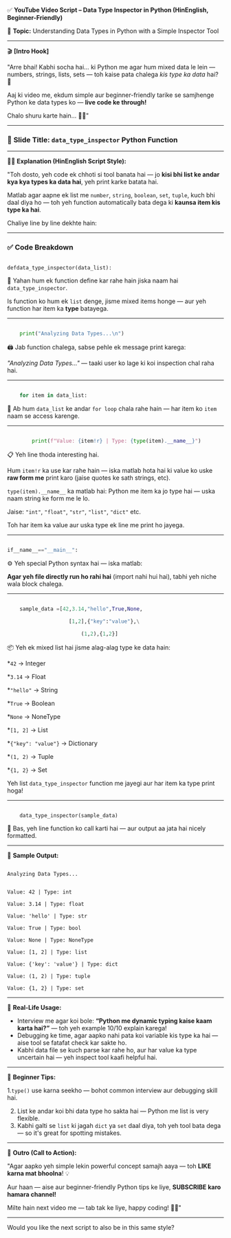 
✅ **YouTube Video Script – Data Type Inspector in Python (HinEnglish, Beginner-Friendly)**

🎯 **Topic:** Understanding Data Types in Python with a Simple Inspector Tool

---

🎬 **\[Intro Hook]**

"Arre bhai! Kabhi socha hai… ki Python me agar hum mixed data le lein — numbers, strings, lists, sets — toh kaise pata chalega *kis type ka data* hai? 🤔

Aaj ki video me, ekdum simple aur beginner-friendly tarike se samjhenge Python ke data types ko — **live code ke through!**

Chalo shuru karte hain... 👨‍🏫"

---

### 📌 **Slide Title: `data_type_inspector` Python Function**

---

👨‍🏫 **Explanation (HinEnglish Script Style):**

"Toh dosto, yeh code ek chhoti si tool banata hai — jo **kisi bhi list ke andar kya kya types ka data hai**, yeh print karke batata hai.

Matlab agar aapne ek list me `number`, `string`, `boolean`, `set`, `tuple`, kuch bhi daal diya ho — toh yeh function automatically bata dega ki **kaunsa item kis type ka hai**.

Chaliye line by line dekhte hain:

---

### ✅ **Code Breakdown**

```python

defdata_type_inspector(data_list):

```

🧠 Yahan hum ek function define kar rahe hain jiska naam hai `data_type_inspector`.

Is function ko hum ek `list` denge, jisme mixed items honge — aur yeh function har item ka **type** batayega.

---

```python

    print("Analyzing Data Types...\n")

```

🖨️ Jab function chalega, sabse pehle ek message print karega:

*"Analyzing Data Types..."* — taaki user ko lage ki koi inspection chal raha hai.

---

```python

    for item in data_list:

```

🔁 Ab hum `data_list` ke andar `for loop` chala rahe hain — har item ko `item` naam se access karenge.

---

```python

        print(f"Value: {item!r} | Type: {type(item).__name__}")

```

📋 Yeh line thoda interesting hai.

Hum `item!r` ka use kar rahe hain — iska matlab hota hai ki value ko uske **raw form me** print karo (jaise quotes ke sath strings, etc).

`type(item).__name__` ka matlab hai: Python me item ka jo type hai — uska naam string ke form me le lo.

Jaise: `"int"`, `"float"`, `"str"`, `"list"`, `"dict"` etc.

Toh har item ka value aur uska type ek line me print ho jayega.

---

```python

if__name__=="__main__":

```

⚙️ Yeh special Python syntax hai — iska matlab:

**Agar yeh file directly run ho rahi hai** (import nahi hui hai), tabhi yeh niche wala block chalega.

---

```python

    sample_data =[42,3.14,"hello",True,None,

                    [1,2],{"key":"value"},\

                        (1,2),{1,2}]

```

📦 Yeh ek mixed list hai jisme alag-alag type ke data hain:

*`42` → Integer

*`3.14` → Float

*`"hello"` → String

*`True` → Boolean

*`None` → NoneType

*`[1, 2]` → List

*`{"key": "value"}` → Dictionary

*`(1, 2)` → Tuple

*`{1, 2}` → Set

Yeh list `data_type_inspector` function me jayegi aur har item ka type print hoga!

---

```python

    data_type_inspector(sample_data)

```

🎯 Bas, yeh line function ko call karti hai — aur output aa jata hai nicely formatted.

---

🧪 **Sample Output:**

```

Analyzing Data Types...


Value: 42 | Type: int  

Value: 3.14 | Type: float  

Value: 'hello' | Type: str  

Value: True | Type: bool  

Value: None | Type: NoneType  

Value: [1, 2] | Type: list  

Value: {'key': 'value'} | Type: dict  

Value: (1, 2) | Type: tuple  

Value: {1, 2} | Type: set

```

---

🎯 **Real-Life Usage:**

* Interview me agar koi bole: **“Python me dynamic typing kaise kaam karta hai?”** — toh yeh example 10/10 explain karega!
* Debugging ke time, agar aapko nahi pata koi variable kis type ka hai — aise tool se fatafat check kar sakte ho.
* Kabhi data file se kuch parse kar rahe ho, aur har value ka type uncertain hai — yeh inspect tool kaafi helpful hai.

---

📌 **Beginner Tips:**

1.`type()` use karna seekho — bohot common interview aur debugging skill hai.

2. List ke andar koi bhi data type ho sakta hai — Python me list is very flexible.
3. Kabhi galti se `list` ki jagah `dict` ya `set` daal diya, toh yeh tool bata dega — so it's great for spotting mistakes.

---

🎯 **Outro (Call to Action):**

"Agar aapko yeh simple lekin powerful concept samajh aaya — toh **LIKE karna mat bhoolna**! 💡

Aur haan — aise aur beginner-friendly Python tips ke liye, **SUBSCRIBE karo hamara channel!**

Milte hain next video me — tab tak ke liye, happy coding! 👋😊"

---

Would you like the next script to also be in this same style?
